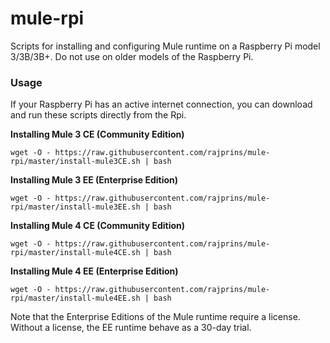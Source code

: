# mule-rpi

Scripts for installing and configuring Mule runtime on a Raspberry Pi model 3/3B/3B+. Do not use on older models of the Raspberry Pi.

### Usage
If your Raspberry Pi has an active internet connection, you can download and run these scripts directly from the Rpi.

**Installing Mule 3 CE (Community Edition)**
```
wget -O - https://raw.githubusercontent.com/rajprins/mule-rpi/master/install-mule3CE.sh | bash
```

**Installing Mule 3 EE (Enterprise Edition)**
```
wget -O - https://raw.githubusercontent.com/rajprins/mule-rpi/master/install-mule3EE.sh | bash
```

**Installing Mule 4 CE (Community Edition)**
```
wget -O - https://raw.githubusercontent.com/rajprins/mule-rpi/master/install-mule4CE.sh | bash
```

**Installing Mule 4 EE (Enterprise Edition)**
```
wget -O - https://raw.githubusercontent.com/rajprins/mule-rpi/master/install-mule4EE.sh | bash
```

Note that the Enterprise Editions of the Mule runtime require a license. Without a license, the EE runtime behave as a 30-day trial.